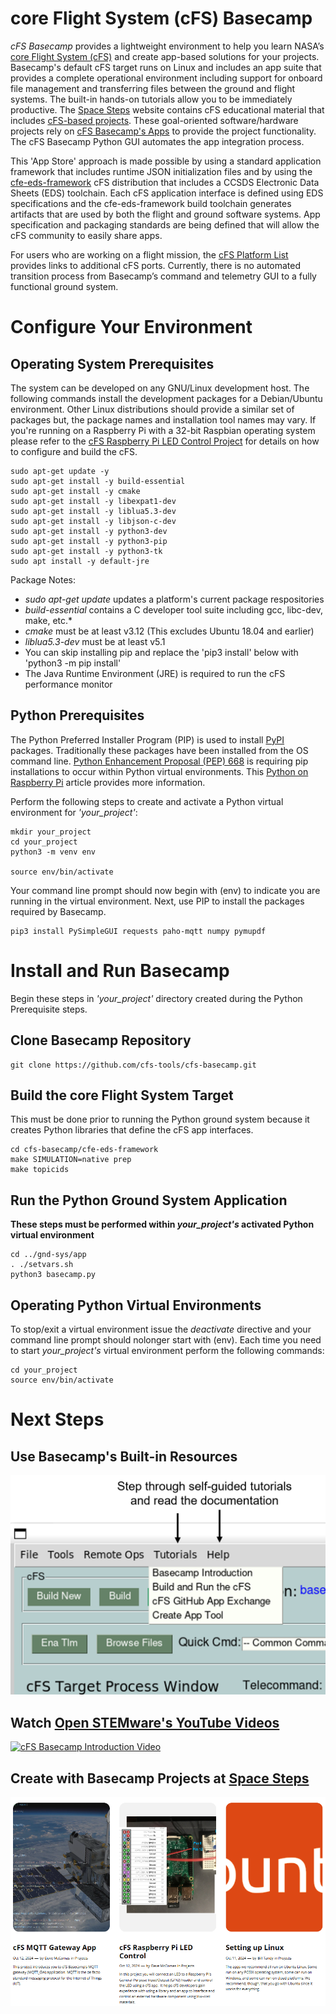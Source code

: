 # core Flight System (cFS) Basecamp
*cFS Basecamp* provides a lightweight environment to help you learn NASA’s [core Flight System (cFS)](https://github.com/nasa/cFS) and create app-based solutions for your projects. Basecamp's default cFS target runs on Linux and includes an app suite that provides a complete operational environment including support for onboard file management and transferring files between the ground and flight systems. The built-in hands-on tutorials allow you to be immediately productive. The [Space Steps](https://spacesteps.com/) website contains cFS educational material that includes [cFS-based projects](https://spacesteps.com/category/projects/). These goal-oriented software/hardware projects rely on [cFS Basecamp's Apps](https://github.com/orgs/cfs-apps/repositories) to provide the project functionality.  The cFS Basecamp Python GUI automates the app integration process.

This 'App Store' approach is made possible by using a standard application framework that includes runtime JSON initialization files and by using the [cfe-eds-framework](https://github.com/jphickey/cfe-eds-framework) cFS distribution that includes a CCSDS Electronic Data Sheets (EDS) toolchain. Each cFS application interface is defined using EDS specifications and the cfe-eds-framework build toolchain generates artifacts that are used by both the flight and ground software systems. App specification and packaging standards are being defined that will allow the cFS community to easily share apps. 

For users who are working on a flight mission, the [cFS Platform List](https://github.com/cfs-tools/cfs-platform-list) provides links to additional cFS ports. Currently, there is no automated transition process from Basecamp’s command and telemetry GUI to a fully functional ground system.

# Configure Your Environment

## Operating System Prerequisites
The system can be developed on any GNU/Linux development host. The following commands install the development packages for
a Debian/Ubuntu environment. Other Linux distributions should provide a similar set of packages but, the package names and
installation tool names may vary. If you're running on a Raspberry Pi with a 32-bit Raspbian operating system please refer to
the [cFS Raspberry Pi LED Control Project](https://spacesteps.com/2024/10/12/cfs-raspberry-pi-led-control/) for details on how to configure and build the cFS. 

    sudo apt-get update -y 
    sudo apt-get install -y build-essential
    sudo apt-get install -y cmake
    sudo apt-get install -y libexpat1-dev
    sudo apt-get install -y liblua5.3-dev
    sudo apt-get install -y libjson-c-dev
    sudo apt-get install -y python3-dev
    sudo apt-get install -y python3-pip
    sudo apt-get install -y python3-tk
    sudo apt install -y default-jre
   
Package Notes:
- *sudo apt-get update* updates a platform's current package respositories
- *build-essential* contains a C developer tool suite including gcc, libc-dev, make, etc.* 
- *cmake* must be at least v3.12 (This excludes Ubuntu 18.04 and earlier)
- *liblua5.3-dev* must be at least v5.1
- You can skip installing pip and replace the 'pip3 install' below with 'python3 -m pip install'
- The Java Runtime Environment (JRE) is required to run the cFS performance monitor

## Python Prerequisites
The Python Preferred Installer Program (PIP) is used to install [PyPI](https://pypi.org/) packages. Traditionally these packages have been installed from the OS command line. [Python Enhancement Proposal (PEP) 668](https://peps.python.org/pep-0668/) is requiring pip installations to occur within Python virtual environments. This [Python on Raspberry Pi](https://www.raspberrypi.com/documentation/computers/os.html#python-on-raspberry-pi) article provides more information. 

Perform the following steps to create and activate a Python virtual environment for *'your_project'*:

    mkdir your_project
    cd your_project
    python3 -m venv env

    source env/bin/activate
    
Your command line prompt should now begin with (env) to indicate you are running in the virtual environment. Next, use PIP to install the packages required by Basecamp.

    pip3 install PySimpleGUI requests paho-mqtt numpy pymupdf


# Install and Run Basecamp
Begin these steps in *'your_project'* directory created during the Python Prerequisite steps.

## Clone Basecamp Repository
    git clone https://github.com/cfs-tools/cfs-basecamp.git
    
## Build the core Flight System Target
This must be done prior to running the Python ground system because it creates Python libraries that define the cFS app interfaces.

    cd cfs-basecamp/cfe-eds-framework
    make SIMULATION=native prep
    make topicids

## Run the Python Ground System Application 
**These steps must be performed within *your_project's* activated Python virtual environment**

    cd ../gnd-sys/app
    . ./setvars.sh
    python3 basecamp.py

## Operating Python Virtual Environments  
To stop/exit a virtual environment issue the *deactivate* directive and your command line prompt should nolonger start with (env). Each time you need to start *your_project's* virtual environment perform the following commands:

    cd your_project
    source env/bin/activate

# Next Steps

## Use Basecamp's Built-in Resources
![](https://github.com/cfs-tools/cfs-basecamp/blob/main/docs/images/next-steps.png)

## Watch [Open STEMware's YouTube Videos](https://www.youtube.com/@OpenSTEMware?)
[![cFS Basecamp Introduction Video](http://img.youtube.com/vi/jwV3_9W8dcY/0.jpg)](https://www.youtube.com/watch?v=jwV3_9W8dcY)

## Create with Basecamp Projects at [Space Steps](https://spacesteps.com/category/projects/)
[![cFS Basecamp Projects](https://github.com/cfs-tools/cfs-basecamp/blob/main/docs/images/SpaceSteps-Projects.png)](https://spacesteps.com/category/projects/)
